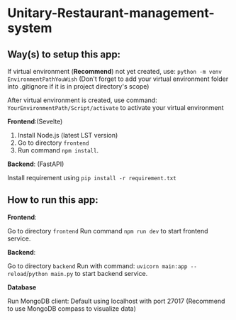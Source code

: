 # Unitary-Restaurant-management-system

## Way(s) to setup this app:

If virtual environment (**Recommend**) not yet created, use: ```python -m venv EnvironmentPathYouWish``` (Don't forget to add your virtual environment folder into .gitignore if it is in project directory's scope)

After virtual environment is created, use command: ```YourEnvironmentPath/Script/activate``` to activate your virtual environment

**Frontend**:(Sevelte)
1. Install Node.js (latest LST version)
2. Go to directory ```frontend```
3. Run command ```npm install```.

**Backend**: (FastAPI)

Install requirement using ```pip install -r requirement.txt```

## How to run this app:

**Frontend**:

Go to directory ```frontend```
Run command ```npm run dev``` to start frontend service.

**Backend**: 

Go to directory ```backend```
Run with command:   ```uvicorn main:app --reload```/```python main.py``` to start backend service.

**Database**

Run MongoDB client: Default using localhost with port 27017 (Recommend to use MongoDB compass to visualize data)
